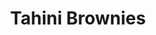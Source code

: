 ---
title: Tahini Brownies
metadata:
  title: Tahini Brownies
  course: Treat
  servings: '16'
ingredients:
- name: baking powder
  amount: 1 tsp
- name: tahini
  amount: 2 tbsp
- name: salt
  amount: 1 tsp
- name: cocoa powder
  amount: 0.25 cups
- name: eggs
  amount: '2'
- name: buckwheat flour
  amount: 0.5 cups
- name: oat milk
  amount: 0.25 cups
- name: maple syrup
  amount: 0.25 cups
- name: baked sweet potato
  amount: '3'
- name: chocolate chips
  amount: 2 tbsp
- name: medjool dates
  amount: '3'
cookware:
- name: mixing bowl
- name: mash
- name: whisk
- name: deep baking tray
- name: baking paper
steps:
- description: Preheat the oven to 180C then grab a mixing bowl and mash the baked
    sweet potato until it's smooth.
- description: Add eggs, maple syrup, oat milk and tahini to the bowl and whisk until
    theyre combined.
- description: Stir in cocoa powder, buckwheat flour salt and baking powder until
    it's all the same colour.
- description: Stir in the toppings. I like to use chocolate chips and chopped medjool
    dates.
- description: Line a deep baking tray with baking paper and spread the mixture evenly
    across it. Pour 2 tablespoons of tahini on top of the brownie mix and swirl the
    the tahini into the batter.
- description: Put it in the oven for 25 minutes and then let it cool before slicing
    into 16 even portions.

---
